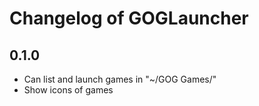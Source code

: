 # Changelog of GOGLauncher

## 0.1.0

- Can list and launch games in "~/GOG Games/"
- Show icons of games
